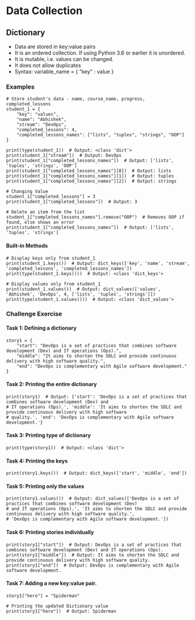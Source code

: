 # Data Collection

## Dictionary

- Data are stored in key:value pairs
- It is an ordered collection. If using Python 3.6 or earlier it is unordered.
- It is mutable, i.e. values can be changed.
- It does not allow duplicates
- Syntax: variable_name = { "key" : value }

### Examples
```commandline
# Store student's data - name, course_name, progress, completed_lessons
student_1 = {
    "key": "values",
    "name": "Abhishek",
    "stream": "DevOps",
    "completed_lessons": 4,
    "completed_lessons_names": ["lists", "tuples", "strings", "OOP"]
}

print(type(student_1))  # Output: <class 'dict'>
print(student_1["stream"])  # Output: DevOps
print(student_1["completed_lessons_names"])  # Output: ['lists', 'tuples', 'strings', 'OOP']
print(student_1["completed_lessons_names"][0])  # Output: lists
print(student_1["completed_lessons_names"][1])  # Output: tuples
print(student_1["completed_lessons_names"][2])  # Output: strings

# Changing Value
student_1["completed_lessons"] = 3
print(student_1["completed_lessons"])  # Output: 3

# Delete an item from the list
student_1["completed_lessons_names"].remove("OOP")  # Removes OOP if found, else shows an error
print(student_1["completed_lessons_names"])  # Output: ['lists', 'tuples', 'strings']
```
#### Built-in Methods
```
# Display keys only from student_1
print(student_1.keys())  # Output: dict_keys(['key', 'name', 'stream', 'completed_lessons', 'completed_lessons_names'])
print(type(student_1.keys()))  # Output: <class 'dict_keys'>

# Display values only from student_1
print(student_1.values())  # Output: dict_values(['values', 'Abhishek', 'DevOps', 4, ['lists', 'tuples', 'strings']])
print(type(student_1.values()))  # Output: <class 'dict_values'>
```

### Challenge Exercise

#### Task 1: Defining a dictionary
```
story1 = {
    "start": "DevOps is a set of practices that combines software development (Dev) and IT operations (Ops).",
    "middle": "It aims to shorten the SDLC and provide continuous delivery with high software quality.",
    "end": "DevOps is complementary with Agile software development."
}
```

#### Task 2: Printing the entire dictionary
```
print(story1)  # Output: {'start': 'DevOps is a set of practices that combines software development (Dev) and
# IT operations (Ops).', 'middle': 'It aims to shorten the SDLC and provide continuous delivery with high software
# quality.', 'end': 'DevOps is complementary with Agile software development.'}
```

#### Task 3: Printing type of dictionary
```
print(type(story1))  # Output: <class 'dict'>
```

#### Task 4: Printing the keys
```
print(story1.keys())  # Output: dict_keys(['start', 'middle', 'end'])
```

#### Task 5: Printing only the values
```
print(story1.values())  # Output: dict_values(['DevOps is a set of practices that combines software development (Dev)
# and IT operations (Ops).', 'It aims to shorten the SDLC and provide continuous delivery with high software quality.',
# 'DevOps is complementary with Agile software development.'])
```

#### Task 6: Printing stories individually
```
print(story1["start"])  # Output: DevOps is a set of practices that combines software development (Dev) and IT operations (Ops).
print(story1["middle"])  # Output: It aims to shorten the SDLC and provide continuous delivery with high software quality.
print(story1["end"])  # Output: DevOps is complementary with Agile software development.
```

#### Task 7: Adding a new key:value pair.
```
story1["hero"] = "Spiderman"

# Printing the updated Dictionary value
print(story1["hero"])  # Output: Spiderman
```

